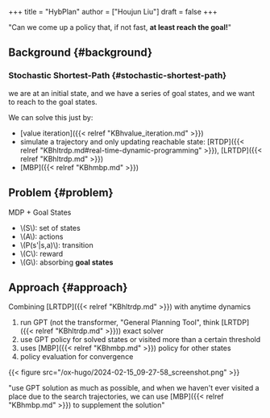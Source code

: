 +++
title = "HybPlan"
author = ["Houjun Liu"]
draft = false
+++

"Can we come up a policy that, if not fast, **at least reach the goal!**"


## Background {#background}


### Stochastic Shortest-Path {#stochastic-shortest-path}

we are at an initial state, and we have a series of goal states, and we want to reach to the goal states.

We can solve this just by:

-   [value iteration]({{< relref "KBhvalue_iteration.md" >}})
-   simulate a trajectory and only updating reachable state: [RTDP]({{< relref "KBhltrdp.md#real-time-dynamic-programming" >}}), [LRTDP]({{< relref "KBhltrdp.md" >}})
-   [MBP]({{< relref "KBhmbp.md" >}})


## Problem {#problem}

MDP + Goal States

-   \\(S\\): set of states
-   \\(A\\): actions
-   \\(P(s'|s,a)\\): transition
-   \\(C\\): reward
-   \\(G\\): absorbing **goal states**


## Approach {#approach}

Combining [LRTDP]({{< relref "KBhltrdp.md" >}}) with anytime dynamics

1.  run GPT (not the transformer, "General Planning Tool", think [LRTDP]({{< relref "KBhltrdp.md" >}})) exact solver
2.  use GPT policy for solved states or visited more than a certain threshold
3.  uses [MBP]({{< relref "KBhmbp.md" >}}) policy for other states
4.  policy evaluation for convergence

{{< figure src="/ox-hugo/2024-02-15_09-27-58_screenshot.png" >}}

"use GPT solution as much as possible, and when we haven't ever visited a place due to the search trajectories, we can use [MBP]({{< relref "KBhmbp.md" >}}) to supplement the solution"
